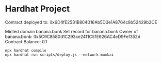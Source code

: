 # Hardhat Project


Contract deployed to: 0x6D4fE2531B804016Ab5D3e1A8764c8b52429b2CE

Minted domain banana.bonk
Set record for banana.bonk
Owner of banana.bonk: 0x5C9C8580d1C293ce24f1C51E626AC4eD9Fef352d
Contract Balance: 0.1



```shell
npx hardhat compile
npx hardhat run scripts/deploy.js --network mumbai
```
